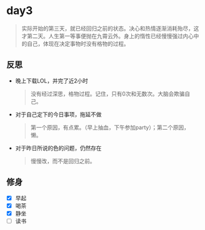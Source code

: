 # day3

> 实际开始的第三天，就已经回归之前的状态。决心和热情逐渐消耗殆尽，这才第二天。人生第一等事便抛在九霄云外。身上的惰性已经慢慢强过内心中的自己，体现在决定事物时没有格物的过程。

## 反思

- 晚上下载LOL，并完了近2小时
    > 没有经过深思，格物过程。记住，只有0次和无数次。大脑会欺骗自己。

- 对于自己定下的今日事项，拖延不做
    > 第一个原因，有点累。（早上抽血，下午参加party）；第二个原因，懒。

- 对于昨日所说的色的问题，仍然存在
    > 慢慢改，而不是回归之前。

## 修身

- [x] 早起
- [x] 喝茶
- [x] 静坐
- [ ] 读书
